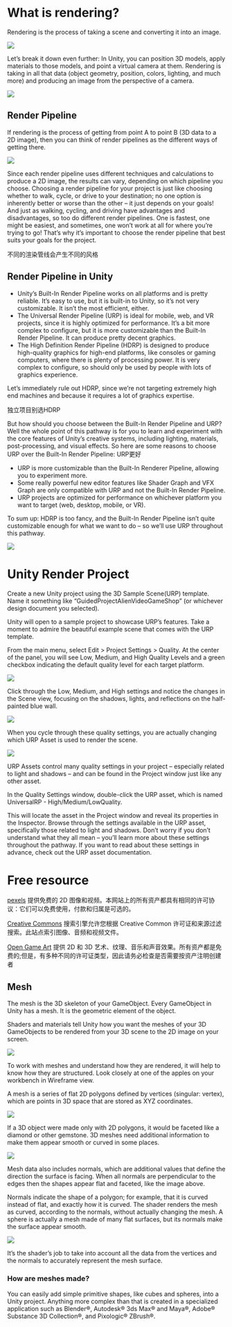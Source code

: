 # What is rendering?

Rendering is the process of taking a scene and converting it into an image.

![](https://unity-connect-prd.storage.googleapis.com/20211125/learn/images/eef5c79e-b93b-4e62-9436-eb13bd2c237f_image22.png)

Let’s break it down even further:
In Unity, you can position 3D models, apply materials to those models, and point a virtual camera at them. Rendering is taking in all that data (object geometry, position, colors, lighting, and much more) and producing an image from the perspective of a camera. 

![](https://unity-connect-prd.storage.googleapis.com/20211125/learn/images/31381681-ff92-4efb-97b4-78f0abf30d44_image12.png)

## Render Pipeline

If rendering is the process of getting from point A to point B (3D data to a 2D image), then you can think of render pipelines as the different ways of getting there. 

![](https://unity-connect-prd.storage.googleapis.com/20211125/learn/images/c0124772-aba8-49de-abe0-e5b97ed2815e_image16.png)

Since each render pipeline uses different techniques and calculations to produce a 2D image, the results can vary, depending on which pipeline you choose. 
Choosing a render pipeline for your project is just like choosing whether to walk, cycle, or drive to your destination; no one option is inherently better or worse than the other – it just depends on your goals! 
And just as walking, cycling, and driving have advantages and disadvantages, so too do different render pipelines. One is fastest, one might be easiest, and sometimes, one won’t work at all for where you’re trying to go! That’s why it’s important to choose the render pipeline that best suits your goals for the project.

不同的渲染管线会产生不同的风格

## Render Pipeline in Unity

- Unity’s Built-In Render Pipeline works on all platforms and is pretty reliable. It’s easy to use, but it is built-in to Unity, so it’s not very customizable. It isn’t the most efficient, either.
- The Universal Render Pipeline (URP) is ideal for mobile, web, and VR projects, since it is highly optimized for performance. It’s a bit more complex to configure, but it is more customizable than the Built-In Render Pipeline. It can produce pretty decent graphics.
- The High Definition Render Pipeline (HDRP) is designed to produce high-quality graphics for high-end platforms, like consoles or gaming computers, where there is plenty of processing power. It is very complex to configure, so should only be used by people with lots of graphics experience.

Let’s immediately rule out HDRP, since we’re not targeting extremely high end machines and because it requires a lot of graphics expertise. 

独立项目别选HDRP

But how should you choose between the Built-In Render Pipeline and URP? Well the whole point of this pathway is for you to learn and experiment with the core features of Unity’s creative systems, including lighting, materials, post-processing, and visual effects. So here are some reasons to choose URP over the Built-In Render Pipeline:
URP更好

- URP is more customizable than the Built-In Renderer Pipeline, allowing you to experiment more.
- Some really powerful new editor features like Shader Graph and VFX Graph are only compatible with URP and not the Built-In Render Pipeline. 
- URP projects are optimized for performance on whichever platform you want to target (web, desktop, mobile, or VR). 

To sum up: HDRP is too fancy, and the Built-In Render Pipeline isn’t quite customizable enough for what we want to do – so we’ll use URP throughout this pathway.

![](https://unity-connect-prd.storage.googleapis.com/20211125/learn/images/2e3f88de-9d7e-4700-a3ea-c15817eaf1ed_image18.png)

# Unity Render Project

Create a new Unity project using the 3D Sample Scene(URP) template. Name it something like “GuidedProjectAlienVideoGameShop” (or whichever design document you selected).

Unity will open to a sample project to showcase URP’s features. Take a moment to admire the beautiful example scene that comes with the URP template.

From the main menu, select Edit > Project Settings > Quality. At the center of the panel, you will see Low, Medium, and High Quality Levels and a green checkbox indicating the default quality level for each target platform.

![](https://unity-connect-prd.storage.googleapis.com/20230804/learn/images/14370e7c-7ac9-4a5e-9be6-0a1c5e0405e3_image.png)

Click through the Low, Medium, and High settings and notice the changes in the Scene view, focusing on the shadows, lights, and reflections on the half-painted blue wall. 


![](https://unity-connect-prd.storage.googleapis.com/20211125/learn/images/b04aa54a-9f56-4f84-af64-ac360e392ee2_Screenshot_2021_11_25_at_16.59.59.png)

When you cycle through these quality settings, you are actually changing which URP Asset is used to render the scene.  

![](https://unity-connect-prd.storage.googleapis.com/20230804/learn/images/1699578a-39e7-4c69-a306-6fb164c8ef95_image.png)

URP Assets control many quality settings in your project – especially related to light and shadows – and can be found in the Project window just like any other asset. 

In the Quality Settings window, double-click the URP asset, which is named UniversalRP - High/Medium/LowQuality. 

This will locate the asset in the Project window and reveal its properties in the Inspector. Browse through the settings available in the URP asset, specifically those related to light and shadows. Don’t worry if you don’t understand what they all mean – you’ll learn more about these settings throughout the pathway. If you want to read about these settings in advance, check out the URP asset documentation.

# Free resource


[pexels](https://www.pexels.com/) 提供免费的 2D 图像和视频。本网站上的所有资产都具有相同的许可协议：它们可以免费使用，付款和归属是可选的。

[Creative Commons](https://search.creativecommons.org/) 搜索引擎允许您根据 Creative Common 许可证和来源过滤搜索。此站点索引图像、音频和视频文件。

[Open Game Art](https://opengameart.org/) 提供 2D 和 3D 艺术、纹理、音乐和声音效果。所有资产都是免费的;但是，有多种不同的许可证类型，因此请务必检查是否需要按资产注明创建者


## Mesh

The mesh is the 3D skeleton of your GameObject. Every GameObject in Unity has a mesh. It is the geometric element of the object.


Shaders and materials tell Unity how you want the meshes of your 3D GameObjects to be rendered from your 3D scene to the 2D image on your screen. 

![](https://unity-connect-prd.storage.googleapis.com/20211122/learn/images/6644a697-d323-4cd2-af32-38aadd2c4b42_CC_Shad_Mesh_2.png)

To work with meshes and understand how they are rendered, it will help to know how they are structured. Look closely at one of the apples on your workbench in Wireframe view.


A mesh is a series of flat 2D polygons defined by vertices (singular: vertex), which are points in 3D space that are stored as XYZ coordinates.

![](https://unity-connect-prd.storage.googleapis.com/20211122/learn/images/4018953b-4e44-43d4-a0de-a0b8f7eb30ab_CC_Shad_Mesh_3.png)

If a 3D object were made only with 2D polygons, it would be faceted like a diamond or other gemstone. 3D meshes need additional information to make them appear smooth or curved in some places.

![](https://unity-connect-prd.storage.googleapis.com/20211122/learn/images/059b0e4f-fe95-4410-9d19-d80514115ca0_CC_Shad_Mesh_4.png)

Mesh data also includes normals, which are additional values that define the direction the surface is facing. When all normals are perpendicular to the edges then the shapes appear flat and faceted, like the image above. 

Normals indicate the shape of a polygon; for example, that it is curved instead of flat, and exactly how it is curved. The shader renders the mesh as curved, according to the normals, without actually changing the mesh. A sphere is actually a mesh made of many flat surfaces, but its normals make the surface appear smooth.

![](https://unity-connect-prd.storage.googleapis.com/20211122/learn/images/5bc76c0e-2b5d-433f-8b08-9832eee9044b_CC_Shad_Mesh_5.png)

It’s the shader’s job to take into account all the data from the vertices and the normals to accurately represent the mesh surface.

### How are meshes made?

You can easily add simple primitive shapes, like cubes and spheres, into a Unity project. Anything more complex than that is created in a specialized application such as Blender®, Autodesk® 3ds Max® and Maya®, Adobe® Substance 3D Collection®, and Pixologic® ZBrush®. 
